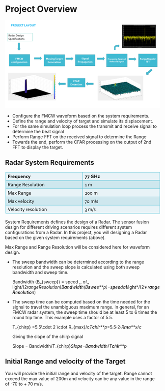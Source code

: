 # Project Overview

![img](media/SFND_Radar_Target_Detection/image11.png)



- Configure the FMCW waveform based on the system requirements.
- Define the range and velocity of target and simulate its displacement.
- For the same simulation loop process the transmit and receive signal to determine the beat signal
- Perform Range FFT on the received signal to determine the Range
- Towards the end, perform the CFAR processing on the output of 2nd FFT to display the target.



## Radar System Requirements



![img](media/SFND_Radar_Target_Detection/image14.png)



System Requirements defines the design of a Radar. The sensor fusion design for different driving scenarios requires different system configurations from a Radar. In this project, you will designing a Radar based on the given system requirements (above).

Max Range and Range Resolution will be considered here for waveform design.

- The sweep bandwidth can be determined according to the range resolution and the sweep slope is calculated using both sweep bandwidth and sweep time.

  Bandwidth (B_{sweep}) = speed \,\, of\,\, light/(2*rangeResolution)*B**a**n**d**w**i**d**t**h*(*B**s**w**e**e**p*)=*s**p**e**e**d***o***f***l***i**g**h**t*/(2∗*r**a**n**g**e**R**e**s**o**l**u**t**i**o**n*)

- The sweep time can be computed based on the time needed for the signal to travel the unambiguous maximum range. In general, for an FMCW radar system, the sweep time should be at least 5 to 6 times the round trip time. This example uses a factor of 5.5.

  T_{chirp} =5.5\cdot 2 \cdot R_{max}/c*T**c**h**i**r**p*=5.5⋅2⋅*R**m**a**x*/*c*

  Giving the slope of the chirp signal

  Slope = Bandwidth/T_{chirp}*S**l**o**p**e*=*B**a**n**d**w**i**d**t**h*/*T**c**h**i**r**p*



## Initial Range and velocity of the Target

You will provide the initial range and velocity of the target. Range cannot exceed the max value of 200m and velocity can be any value in the range of -70 to + 70 m/s.